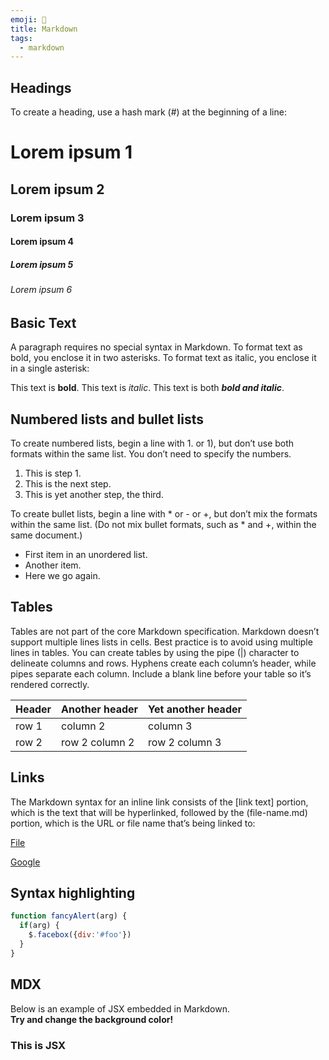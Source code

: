 ```yaml
---
emoji: 📝
title: Markdown
tags:
  - markdown
---
```


## Headings
To create a heading, use a hash mark (#) at the beginning of a line:

# Lorem ipsum 1
## Lorem ipsum 2
### Lorem ipsum 3
#### Lorem ipsum 4
##### Lorem ipsum 5
###### Lorem ipsum 6

## Basic Text
A paragraph requires no special syntax in Markdown.
To format text as bold, you enclose it in two asterisks. To format text as italic, you enclose it in a single asterisk:

This text is **bold**.
This text is *italic*.
This text is both ***bold and italic***.

## Numbered lists and bullet lists
To create numbered lists, begin a line with 1. or 1), but don’t use both formats within the same list. You don’t need to specify the numbers.

1. This is step 1.
1. This is the next step.
1. This is yet another step, the third.

To create bullet lists, begin a line with * or - or +, but don’t mix the formats within the same list. (Do not mix bullet formats, such as * and +, within the same document.)

* First item in an unordered list.
* Another item.
* Here we go again.

## Tables
Tables are not part of the core Markdown specification. Markdown doesn’t support multiple lines lists in cells. Best practice is to avoid using multiple lines in tables. You can create tables by using the pipe (|) character to delineate columns and rows. Hyphens create each column’s header, while pipes separate each column. Include a blank line before your table so it’s rendered correctly.

| Header | Another header | Yet another header |
|--- |--- |--- |
| row 1 | column 2 | column 3 |
| row 2 | row 2 column 2 | row 2 column 3 |

## Links
The Markdown syntax for an inline link consists of the [link text] portion, which is the text that will be hyperlinked, followed by the (file-name.md) portion, which is the URL or file name that’s being linked to:

[File](file-name.md)

[Google](https://www.google.com/)

## Syntax highlighting
```javascript
function fancyAlert(arg) {
  if(arg) {
    $.facebox({div:'#foo'})
  }
}
```

## MDX

Below is an example of JSX embedded in Markdown. <br /> **Try and change
the background color!**

<div style={{ padding: '20px', backgroundColor: 'tomato' }}>
  <h3>This is JSX</h3>
</div>
